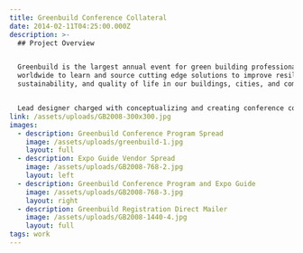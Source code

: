 ```yaml
---
title: Greenbuild Conference Collateral
date: 2014-02-11T04:25:00.000Z
description: >-
  ## Project Overview


  Greenbuild is the largest annual event for green building professionals
  worldwide to learn and source cutting edge solutions to improve resilience,
  sustainability, and quality of life in our buildings, cities, and communities.


  Lead designer charged with conceptualizing and creating conference collateral.
link: /assets/uploads/GB2008-300x300.jpg
images:
  - description: Greenbuild Conference Program Spread
    image: /assets/uploads/greenbuild-1.jpg
    layout: full
  - description: Expo Guide Vendor Spread
    image: /assets/uploads/GB2008-768-2.jpg
    layout: left
  - description: Greenbuild Conference Program and Expo Guide
    image: /assets/uploads/GB2008-768-3.jpg
    layout: right
  - description: Greenbuild Registration Direct Mailer
    image: /assets/uploads/GB2008-1440-4.jpg
    layout: full
tags: work
---
```

